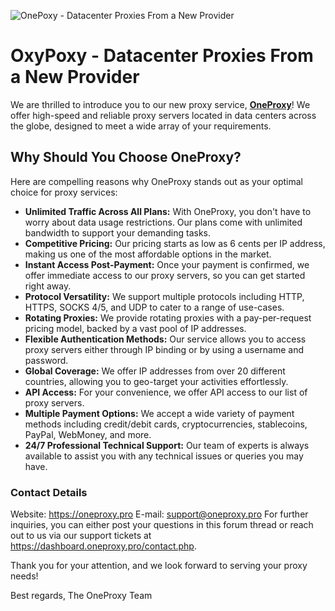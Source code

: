 ![OnePoxy - Datacenter Proxies From a New Provider](https://oneproxy.pro/wp-content/uploads/2024/03/1200x630_1.png)

# OxyPoxy - Datacenter Proxies From a New Provider

We are thrilled to introduce you to our new proxy service, [**OneProxy**](https://oneproxy.pro)! We offer high-speed and reliable proxy servers located in data centers across the globe, designed to meet a wide array of your requirements.

## Why Should You Choose OneProxy?

Here are compelling reasons why OneProxy stands out as your optimal choice for proxy services:

- **Unlimited Traffic Across All Plans:** With OneProxy, you don't have to worry about data usage restrictions. Our plans come with unlimited bandwidth to support your demanding tasks.
- **Competitive Pricing:** Our pricing starts as low as 6 cents per IP address, making us one of the most affordable options in the market.
- **Instant Access Post-Payment:** Once your payment is confirmed, we offer immediate access to our proxy servers, so you can get started right away.
- **Protocol Versatility:** We support multiple protocols including HTTP, HTTPS, SOCKS 4/5, and UDP to cater to a range of use-cases.
- **Rotating Proxies:** We provide rotating proxies with a pay-per-request pricing model, backed by a vast pool of IP addresses.
- **Flexible Authentication Methods:** Our service allows you to access proxy servers either through IP binding or by using a username and password.
- **Global Coverage:** We offer IP addresses from over 20 different countries, allowing you to geo-target your activities effortlessly.
- **API Access:** For your convenience, we offer API access to our list of proxy servers.
- **Multiple Payment Options:** We accept a wide variety of payment methods including credit/debit cards, cryptocurrencies, stablecoins, PayPal, WebMoney, and more.
- **24/7 Professional Technical Support:** Our team of experts is always available to assist you with any technical issues or queries you may have.

### Contact Details

Website: https://oneproxy.pro
E-mail: support@oneproxy.pro
For further inquiries, you can either post your questions in this forum thread or reach out to us via our support tickets at https://dashboard.oneproxy.pro/contact.php.

Thank you for your attention, and we look forward to serving your proxy needs!

Best regards,
The OneProxy Team
